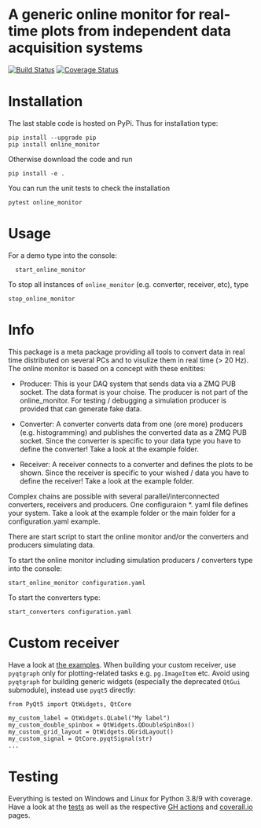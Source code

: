 # A generic online monitor for real-time plots from independent data acquisition systems
[![Build Status](https://github.com/Silab-Bonn/online_monitor/actions/workflows/main.yml/badge.svg?branch=master)](https://github.com/SiLab-Bonn/online_monitor/actions)
[![Coverage Status](https://coveralls.io/repos/SiLab-Bonn/online_monitor/badge.svg?branch=master&service=github)](https://coveralls.io/github/SiLab-Bonn/online_monitor?branch=master)

# Installation

The last stable code is hosted on PyPi. Thus for installation type:
```
pip install --upgrade pip
pip install online_monitor
```

Otherwise download the code and run

```
pip install -e .
```

You can run the unit tests to check the installation

```
pytest online_monitor
```

# Usage
For a demo type into the console:

```
  start_online_monitor
```
To stop all instances of `online_monitor` (e.g. converter, receiver, etc), type
```
stop_online_monitor
```

# Info
This package is a meta package providing all tools to convert data in real time distributed on several PCs and to visulize them in real time (> 20 Hz). The online monitor is based on a concept with these enitites:

- Producer:
  This is your DAQ system that sends data via a ZMQ PUB socket. The data format is your choise. The producer is not part of the online_monitor. For testing / debugging a simulation producer is provided that can generate fake data.

- Converter:
  A converter converts data from one (ore more) producers (e.g. histogramming) and publishes the converted data as a ZMQ PUB socket. Since the converter is specific to your data type you have to define the converter! Take a look at the example folder.

- Receiver:
A receiver connects to a converter and defines the plots to be shown. Since the receiver is specific to your wished / data you have to define the receiver! Take a look at the example folder.

Complex chains are possible with several parallel/interconnected converters, receivers and producers. One configuraion *. yaml file defines your system. Take a look at the example folder or the main folder for a configuration.yaml example.

There are start script to start the online monitor and/or the converters and producers simulating data.

To start the online monitor including simulation producers / converters type into the console:
```
start_online_monitor configuration.yaml
```

To start the converters type:
```
start_converters configuration.yaml
```

# Custom receiver
Have a look at [the examples](online_monitor/examples/receiver).
When building your custom receiver, use `pyqtgraph` only for plotting-related tasks e.g. `pg.ImageItem` etc.
Avoid using `pyqtgraph` for building generic widgets (especially the deprecated `QtGui` submodule), instead use `pyqt5` directly:
```
from PyQt5 import QtWidgets, QtCore

my_custom_label = QtWidgets.QLabel("My label")
my_custom_double_spinbox = QtWidgets.QDoubleSpinBox()
my_custom_grid_layout = QtWidgets.QGridLayout()
my_custom_signal = QtCore.pyqtSignal(str)
...
```
# Testing
Everything is tested on Windows and Linux for Python 3.8/9 with coverage.
Have a look at the [tests](online_monitor/testing) as well as the respective [GH actions](https://github.com/SiLab-Bonn/online_monitor/actions) and [coverall.io](https://coveralls.io/github/SiLab-Bonn/online_monitor) pages. 
